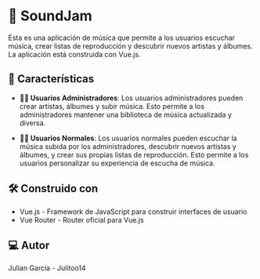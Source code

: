 # 🎵 SoundJam 

Esta es una aplicación de música que permite a los usuarios escuchar música, crear listas de reproducción y descubrir nuevos artistas y álbumes. La aplicación está construida con Vue.js.

## 🌟 Características 

- **👨‍💼 Usuarios Administradores**: Los usuarios administradores pueden crear artistas, álbumes y subir música. Esto permite a los administradores mantener una biblioteca de música actualizada y diversa.

- **👩‍💻 Usuarios Normales**: Los usuarios normales pueden escuchar la música subida por los administradores, descubrir nuevos artistas y álbumes, y crear sus propias listas de reproducción. Esto permite a los usuarios personalizar su experiencia de escucha de música.

## 🛠️ Construido con 

- Vue.js - Framework de JavaScript para construir interfaces de usuario
- Vue Router - Router oficial para Vue.js

## 💻 Autor 

Julian Garcia - Julitoo14
